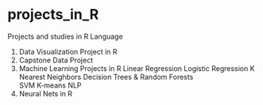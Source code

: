 # projects_in_R
Projects and studies in R Language

1. Data Visualization Project in R
2. Capstone Data Project
3. Machine Learning Projects in R
Linear Regression
Logistic Regression
K Nearest Neighbors
Decision Trees & Random Forests  
SVM
K-means
NLP
4. Neural Nets in R
